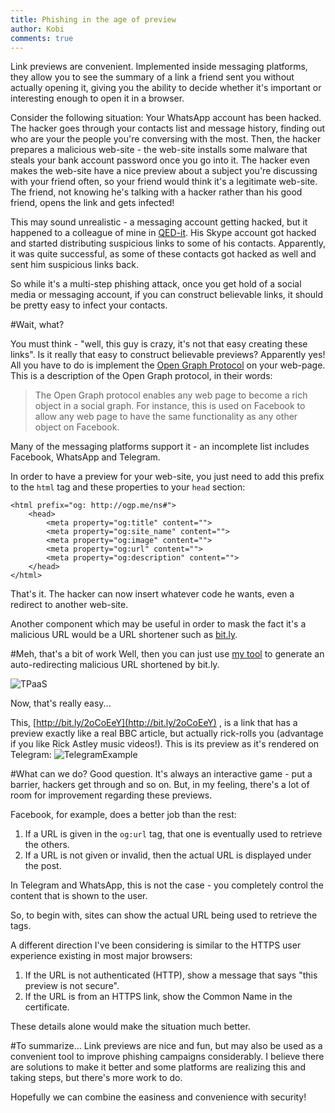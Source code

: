 ```yaml
---
title: Phishing in the age of preview
author: Kobi
comments: true
---
```

Link previews are convenient. Implemented inside messaging platforms, they allow you to see the summary of a link a friend sent you without actually opening it, giving you the ability to decide whether it's important or interesting enough to open it in a browser.

 Consider the following situation: Your WhatsApp account has been hacked. The hacker goes through your contacts list and message history, finding out who are your the people you're conversing with the most. Then, the hacker prepares a malicious web-site - the web-site installs some malware that steals your bank account password once you go into it. The hacker even makes the web-site have a nice preview about a subject you're discussing with your friend often, so your friend would think it's a legitimate web-site. The friend, not knowing he's talking with a hacker rather than his good friend, opens the link and gets infected!

This may sound unrealistic - a messaging account getting hacked, but it happened to a colleague of mine in [QED-it](http://qed-it.com). His Skype account got hacked and started distributing suspicious links to some of his contacts. Apparently, it was quite successful, as some of these contacts got hacked as well and sent him suspicious links back.

So while it's a multi-step phishing attack, once you get hold of a social media or messaging account, if you can construct believable links, it should be pretty easy to infect your contacts.

#Wait, what?

You must think - "well, this guy is crazy, it's not that easy creating these links". Is it really that easy to construct believable previews? Apparently yes! All you have to do is implement the [Open Graph Protocol](http://ogp.me/) on your web-page. This is a description of the Open Graph protocol, in their words:
> The Open Graph protocol enables any web page to become a rich object in a social graph. For instance, this is used on Facebook to allow any web page to have the same functionality as any other object on Facebook.

Many of the messaging platforms support it - an incomplete list includes Facebook, WhatsApp and Telegram.

In order to have a preview for your web-site, you just need to add this prefix to the `html` tag and these properties to your `head` section:
```
<html prefix="og: http://ogp.me/ns#">
    <head> 
        <meta property="og:title" content="">
        <meta property="og:site_name" content="">
        <meta property="og:image" content="">
        <meta property="og:url" content="">
        <meta property="og:description" content="">
    </head>
</html>
```
That's it. The hacker can now insert whatever code he wants, even a redirect to another web-site.

Another component which may be useful in order to mask the fact it's a malicious URL would be a URL shortener such as [bit.ly](http://bit.ly).

#Meh, that's a bit of work
Well, then you can just use [my tool](http://roll.kobigurk.com/generator.html) to generate an auto-redirecting malicious URL shortened by bit.ly.

![TPaaS](/content/images/2017/04/Untitled.png)

Now, that's really easy...

This, [http://bit.ly/2oCoEeY](http://bit.ly/2oCoEeY) , is a link that has a preview exactly like a real BBC article, but actually rick-rolls you (advantage if you like Rick Astley music videos!). This is its preview as it's rendered on Telegram:
![TelegramExample](/content/images/2017/04/Untitled-1.png)

#What can we do?
Good question. It's always an interactive game - put a barrier, hackers get through and so on. But, in my feeling, there's a lot of room for improvement regarding these previews.

Facebook, for example, does a better job than the rest:
1. If a URL is given in the `og:url` tag, that one is eventually used to retrieve the others.
2. If a URL is not given or invalid, then the actual URL is displayed under the post.

In Telegram and WhatsApp, this is not the case - you completely control the content that is shown to the user.

So, to begin with, sites can show the actual URL being used to retrieve the tags.

A different direction I've been considering is similar to the HTTPS user experience existing in most major browsers:
1. If the URL is not authenticated (HTTP), show a message that says "this preview is not secure".
2. If the URL is from an HTTPS link, show the Common Name in the certificate.

These details alone would make the situation much better.

#To summarize...
Link previews are nice and fun, but may also be used as a convenient tool to improve phishing campaigns considerably. I believe there are solutions to make it better and some platforms are realizing this and taking steps, but there's more work to do. 

Hopefully we can combine the easiness and convenience with security!
